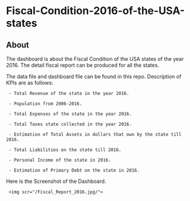 # Fiscal-Condition-2016-of-the-USA-states

## About
The dashboard is about the Fiscal Condition of the USA states of the year 2016. The detail fiscal report can be produced for all the states.

The data file and dashboard file can be found in this repo. Description of KPIs are as follows:

     - Total Revenue of the state in the year 2016.
     
     - Population from 2006-2016.
     
     - Total Expenses of the state in the year 2016.
     
     - Total Taxes state collected in the year 2016.
     
     - Estimation of Total Assets in dollars that own by the state till 2016.
     
     - Total Liabilities on the state till 2016.
     
     - Personal Income of the state in 2016.
     
     - Estimation of Primary Debt on the state in 2016.

Here is the Screenshot of the Dashboard.

     <img scr="/Fiscal_Report_2016.jpg/">
 

